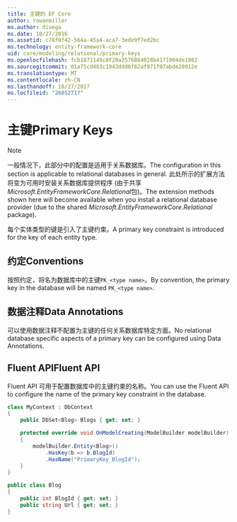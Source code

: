 ```yaml
---
title: 主键的 EF Core
author: rowanmiller
ms.author: divega
ms.date: 10/27/2016
ms.assetid: c78f8f42-564a-45a4-aca7-3ede9f7ed2bc
ms.technology: entity-framework-core
uid: core/modeling/relational/primary-keys
ms.openlocfilehash: fcb1871149c0f20a2576864028b4171904de1982
ms.sourcegitcommit: 01a75cd483c1943ddd6f82af971f07abde20912e
ms.translationtype: MT
ms.contentlocale: zh-CN
ms.lasthandoff: 10/27/2017
ms.locfileid: "26052717"
---
```

# <a name="primary-keys"></a><span data-ttu-id="37aa4-102">主键</span><span class="sxs-lookup"><span data-stu-id="37aa4-102">Primary Keys</span></span>

> [!NOTE]  
> <span data-ttu-id="37aa4-103">一般情况下，此部分中的配置是适用于关系数据库。</span><span class="sxs-lookup"><span data-stu-id="37aa4-103">The configuration in this section is applicable to relational databases in general.</span></span> <span data-ttu-id="37aa4-104">此处所示的扩展方法将变为可用时安装关系数据库提供程序 (由于共享*Microsoft.EntityFrameworkCore.Relational*包)。</span><span class="sxs-lookup"><span data-stu-id="37aa4-104">The extension methods shown here will become available when you install a relational database provider (due to the shared *Microsoft.EntityFrameworkCore.Relational* package).</span></span>

<span data-ttu-id="37aa4-105">每个实体类型的键是引入了主键约束。</span><span class="sxs-lookup"><span data-stu-id="37aa4-105">A primary key constraint is introduced for the key of each entity type.</span></span>

## <a name="conventions"></a><span data-ttu-id="37aa4-106">约定</span><span class="sxs-lookup"><span data-stu-id="37aa4-106">Conventions</span></span>

<span data-ttu-id="37aa4-107">按照约定，将名为数据库中的主键`PK_<type name>`。</span><span class="sxs-lookup"><span data-stu-id="37aa4-107">By convention, the primary key in the database will be named `PK_<type name>`.</span></span>

## <a name="data-annotations"></a><span data-ttu-id="37aa4-108">数据注释</span><span class="sxs-lookup"><span data-stu-id="37aa4-108">Data Annotations</span></span>

<span data-ttu-id="37aa4-109">可以使用数据注释不配置为主键的任何关系数据库特定方面。</span><span class="sxs-lookup"><span data-stu-id="37aa4-109">No relational database specific aspects of a primary key can be configured using Data Annotations.</span></span>

## <a name="fluent-api"></a><span data-ttu-id="37aa4-110">Fluent API</span><span class="sxs-lookup"><span data-stu-id="37aa4-110">Fluent API</span></span>

<span data-ttu-id="37aa4-111">Fluent API 可用于配置数据库中的主键约束的名称。</span><span class="sxs-lookup"><span data-stu-id="37aa4-111">You can use the Fluent API to configure the name of the primary key constraint in the database.</span></span>

<!-- [!code-csharp[Main](samples/core/relational/Modeling/FluentAPI/Samples/Relational/KeyName.cs?highlight=9)] -->
``` csharp
class MyContext : DbContext
{
    public DbSet<Blog> Blogs { get; set; }

    protected override void OnModelCreating(ModelBuilder modelBuilder)
    {
        modelBuilder.Entity<Blog>()
            .HasKey(b => b.BlogId)
            .HasName("PrimaryKey_BlogId");
    }
}

public class Blog
{
    public int BlogId { get; set; }
    public string Url { get; set; }
}
```
